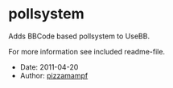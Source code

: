 pollsystem
==========

Adds BBCode based pollsystem to UseBB.

For more information see included readme-file.

* Date: 2011-04-20
* Author: [pizzamampf](http://sourceforge.net/users/pizzamampf/)
